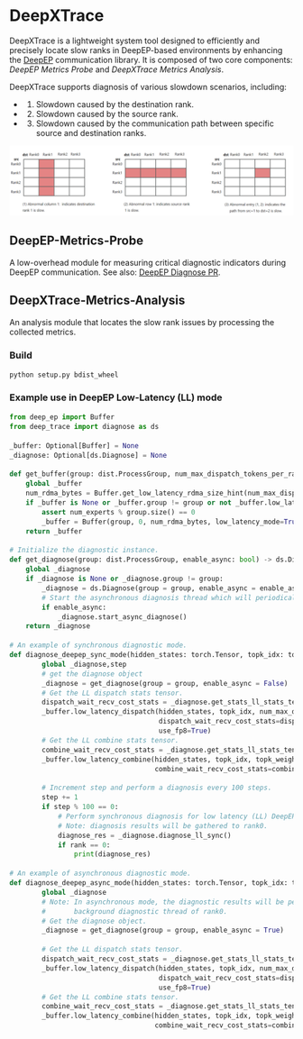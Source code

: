 # DeepXTrace

DeepXTrace is a lightweight system tool designed to efficiently and precisely locate slow ranks in DeepEP-based environments by enhancing the [DeepEP](https://github.com/deepseek-ai/DeepEP) communication library. It is composed of two core components: *DeepEP Metrics Probe* and *DeepXTrace Metrics Analysis*.

DeepXTrace supports diagnosis of various slowdown scenarios, including:

* 1. Slowdown caused by the destination rank.
* 2. Slowdown caused by the source rank.
* 3. Slowdown caused by the communication path between specific source and destination ranks.


![slow](figures/slow.png)

##  DeepEP-Metrics-Probe

A low-overhead module for measuring critical diagnostic indicators during DeepEP communication. See also: [DeepEP Diagnose PR](https://github.com/deepseek-ai/DeepEP/pull/311).

## DeepXTrace-Metrics-Analysis

An analysis module that locates the slow rank issues by processing the collected metrics.

### Build
```shell
python setup.py bdist_wheel
```

### Example use in DeepEP Low-Latency (LL) mode

```python
from deep_ep import Buffer
from deep_trace import diagnose as ds

_buffer: Optional[Buffer] = None
_diagnose: Optional[ds.Diagnose] = None

def get_buffer(group: dist.ProcessGroup, num_max_dispatch_tokens_per_rank: int, hidden: int, num_experts: int) -> Buffer:
    global _buffer
    num_rdma_bytes = Buffer.get_low_latency_rdma_size_hint(num_max_dispatch_tokens_per_rank, hidden, group.size(), num_experts)
    if _buffer is None or _buffer.group != group or not _buffer.low_latency_mode or _buffer.num_rdma_bytes < num_rdma_bytes:
        assert num_experts % group.size() == 0
        _buffer = Buffer(group, 0, num_rdma_bytes, low_latency_mode=True, num_qps_per_rank=num_experts // group.size())
    return _buffer

# Initialize the diagnostic instance.
def get_diagnose(group: dist.ProcessGroup, enable_async: bool) -> ds.Diagnose:
    global _diagnose
    if _diagnose is None or _diagnose.group != group:
        _diagnose = ds.Diagnose(group = group, enable_async = enable_async)
        # Start the asynchronous diagnosis thread which will periodically perform diagnosis.
        if enable_async:
            _diagnose.start_async_diagnose()
    return _diagnose

# An example of synchronous diagnostic mode.
def diagnose_deepep_sync_mode(hidden_states: torch.Tensor, topk_idx: torch.Tensor, num_max_dispatch_tokens_per_rank: int, num_experts: int, group: dist.ProcessGroup):
        global _diagnose,step
        # get the diagnose object
        _diagnose = get_diagnose(group = group, enable_async = False)
        # Get the LL dispatch stats tensor.
        dispatch_wait_recv_cost_stats = _diagnose.get_stats_ll_stats_tensor()[0]
        _buffer.low_latency_dispatch(hidden_states, topk_idx, num_max_dispatch_tokens_per_rank, num_experts,
                                     dispatch_wait_recv_cost_stats=dispatch_wait_recv_cost_stats,
                                     use_fp8=True)
        # Get the LL combine stats tensor.
        combine_wait_recv_cost_stats = _diagnose.get_stats_ll_stats_tensor()[1]
        _buffer.low_latency_combine(hidden_states, topk_idx, topk_weights, handle, use_logfmt=use_logfmt,
                                    combine_wait_recv_cost_stats=combine_wait_recv_cost_stats)

        # Increment step and perform a diagnosis every 100 steps.
        step += 1
        if step % 100 == 0:
            # Perform synchronous diagnosis for low latency (LL) DeepEP mode.
            # Note: diagnosis results will be gathered to rank0.
            diagnose_res = _diagnose.diagnose_ll_sync()
            if rank == 0:
                print(diagnose_res)

# An example of asynchronous diagnostic mode.
def diagnose_deepep_async_mode(hidden_states: torch.Tensor, topk_idx: torch.Tensor, num_max_dispatch_tokens_per_rank: int, num_experts: int, group: dist.ProcessGroup):
        global _diagnose
        # Note: In asynchronous mode, the diagnostic results will be periodically output in the
        #       background diagnostic thread of rank0. 
        # Get the diagnose object.
        _diagnose = get_diagnose(group = group, enable_async = True)

        # Get the LL dispatch stats tensor.
        dispatch_wait_recv_cost_stats = _diagnose.get_stats_ll_stats_tensor()[0]
        _buffer.low_latency_dispatch(hidden_states, topk_idx, num_max_dispatch_tokens_per_rank, num_experts,
                                     dispatch_wait_recv_cost_stats=dispatch_wait_recv_cost_stats,
                                     use_fp8=True)
        # Get the LL combine stats tensor.
        combine_wait_recv_cost_stats = _diagnose.get_stats_ll_stats_tensor()[1]
        _buffer.low_latency_combine(hidden_states, topk_idx, topk_weights, handle, use_logfmt=use_logfmt,
                                    combine_wait_recv_cost_stats=combine_wait_recv_cost_stats)
```

